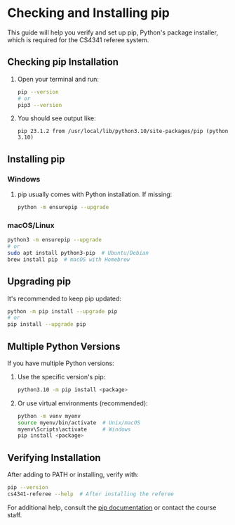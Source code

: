 # Checking and Installing pip

This guide will help you verify and set up pip, Python's package installer, which is required for the CS4341 referee system.

## Checking pip Installation

1. Open your terminal and run:
   ```bash
   pip --version
   # or
   pip3 --version
   ```

2. You should see output like:
   ```
   pip 23.1.2 from /usr/local/lib/python3.10/site-packages/pip (python 3.10)
   ```

## Installing pip

### Windows
1. pip usually comes with Python installation. If missing:
   ```bash
   python -m ensurepip --upgrade
   ```

### macOS/Linux
```bash
python3 -m ensurepip --upgrade
# or
sudo apt install python3-pip  # Ubuntu/Debian
brew install pip  # macOS with Homebrew
```

## Upgrading pip

It's recommended to keep pip updated:
```bash
python -m pip install --upgrade pip
# or
pip install --upgrade pip
```

## Multiple Python Versions
If you have multiple Python versions:
1. Use the specific version's pip:
   ```bash
   python3.10 -m pip install <package>
   ```
2. Or use virtual environments (recommended):
   ```bash
   python -m venv myenv
   source myenv/bin/activate  # Unix/macOS
   myenv\Scripts\activate     # Windows
   pip install <package>
   ```

## Verifying Installation

After adding to PATH or installing, verify with:
```bash
pip --version
cs4341-referee --help  # After installing the referee
```

For additional help, consult the [pip documentation](https://pip.pypa.io/en/stable/installation/) or contact the course staff.
